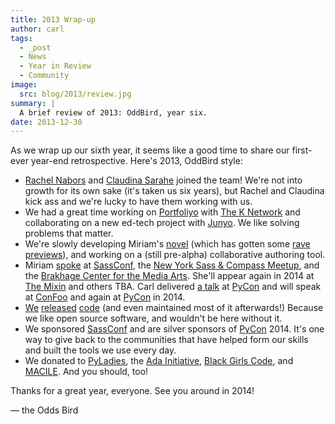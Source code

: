 ```yaml
---
title: 2013 Wrap-up
author: carl
tags:
  - _post
  - News
  - Year in Review
  - Community
image:
  src: blog/2013/review.jpg
summary: |
  A brief review of 2013: OddBird, year six.
date: 2013-12-30
---
```


As we wrap up our sixth year, it seems like a good time to share our
first-ever year-end retrospective. Here's 2013, OddBird style:

- [Rachel Nabors][] and [Claudina Sarahe][] joined the team! We're not
  into growth for its own sake (it's taken us six years), but Rachel
  and Claudina kick ass and we're lucky to have them working with us.
- We had a great time working on [Portfoliyo] with [The K Network] and
  collaborating on a new ed-tech project with [Junyo]. We like solving
  problems that matter.
- We're slowly developing Miriam's [novel] (which has gotten some
  [rave previews]), and working on a (still pre-alpha) collaborative
  authoring tool.
- Miriam [spoke] at [SassConf], the [New York Sass & Compass Meetup],
  and the [Brakhage Center for the Media Arts]. She'll appear again in
  2014 at [The Mixin] and others TBA. Carl delivered [a talk] at
  [PyCon] and will speak at [ConFoo] and again at [PyCon] in 2014.
- [We][] [released][] [code] (and even maintained most of it
  afterwards!) Because we like open source software, and wouldn't be
  here without it.
- We sponsored [SassConf] and are silver sponsors of [PyCon] 2014.
  It's one way to give back to the communities that have helped form
  our skills and built the tools we use every day.
- We donated to [PyLadies], the [Ada Initiative], [Black Girls Code],
  and [MACILE]. And you should, too!

Thanks for a great year, everyone. See you around in 2014!

— the Odds Bird

[rachel nabors]: http://rachelnabors.com/
[claudina sarahe]: http://itsmisscs.me/
[portfoliyo]: https://www.portfoliyo.org/
[the k network]: https://www.theknetwork.org/
[junyo]: http://junyo.com/
[novel]: http://www.greengreenmud.com/
[rave previews]: http://iloveepoetry.com/?p=2571
[spoke]: http://miriamsuzanne.com/pres/
[sassconf]: http://sassconf.com/
[new york sass & compass meetup]: http://www.meetup.com/nyc-sass/
[brakhage center for the media arts]: http://www.brakhagecenter.net/
[the mixin]: https://twitter.com/theMixinSF
[a talk]: http://pyvideo.org/video/1674/getting-started-with-automated-testing
[pycon]: https://us.pycon.org/
[confoo]: http://confoo.ca/
[we]: https://github.com/jgerigmeyer
[released]: https://github.com/carljm
[code]: https://github.com/ericam
[pyladies]: http://www.pyladies.com/
[ada initiative]: http://adainitiative.org/
[black girls code]: http://www.blackgirlscode.com/
[macile]: http://www.macile.org/
